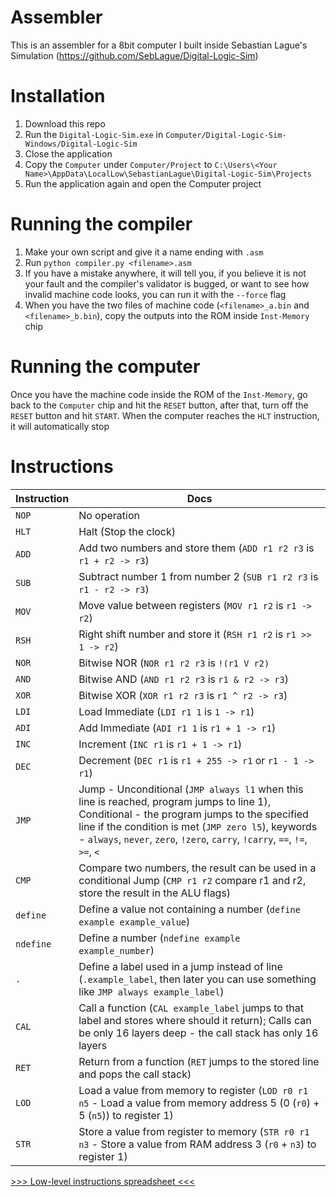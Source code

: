 # Assembler
This is an assembler for a 8bit computer I built inside Sebastian Lague's Simulation (https://github.com/SebLague/Digital-Logic-Sim)

# Installation
1. Download this repo
2. Run the `Digital-Logic-Sim.exe` in `Computer/Digital-Logic-Sim-Windows/Digital-Logic-Sim`
3. Close the application
4. Copy the `Computer` under `Computer/Project` to `C:\Users\<Your Name>\AppData\LocalLow\SebastianLague\Digital-Logic-Sim\Projects`
5. Run the application again and open the Computer project

# Running the compiler
1. Make your own script and give it a name ending with `.asm`
2. Run `python compiler.py <filename>.asm`
3. If you have a mistake anywhere, it will tell you, if you believe it is not your fault and the compiler's validator is bugged, or want to see how invalid machine code looks, you can run it with the `--force` flag
4. When you have the two files of machine code (`<filename>_a.bin` and `<filename>_b.bin`), copy the outputs into the ROM inside `Inst-Memory` chip

# Running the computer
Once you have the machine code inside the ROM of the `Inst-Memory`, go back to the `Computer` chip and hit the `RESET` button, after that, turn off the `RESET` button and hit `START`. When the computer reaches the `HLT` instruction, it will automatically stop

# Instructions
| Instruction | Docs                                                                                                                                                                                                                                                                              |
|-------------|-----------------------------------------------------------------------------------------------------------------------------------------------------------------------------------------------------------------------------------------------------------------------------------|
| `NOP`       | No operation                                                                                                                                                                                                                                                                      |
| `HLT`       | Halt (Stop the clock)                                                                                                                                                                                                                                                             |
| `ADD`       | Add two numbers and store them (`ADD r1 r2 r3` is `r1 + r2 -> r3`)                                                                                                                                                                                                                |
| `SUB`       | Subtract number 1 from number 2 (`SUB r1 r2 r3` is `r1 - r2 -> r3`)                                                                                                                                                                                                               |
| `MOV`       | Move value between registers (`MOV r1 r2` is `r1 -> r2`)                                                                                                                                                                                                                          |
| `RSH`       | Right shift number and store it (`RSH r1 r2` is `r1 >> 1 -> r2`)                                                                                                                                                                                                                  |
| `NOR`       | Bitwise NOR (`NOR r1 r2 r3` is `!(r1 V r2)`                                                                                                                                                                                                                                       | r2                                                                                                                                                                                                                                            | r2)`)
| `AND`       | Bitwise AND (`AND r1 r2 r3` is `r1 & r2 -> r3`)                                                                                                                                                                                                                                   |
| `XOR`       | Bitwise XOR (`XOR r1 r2 r3` is `r1 ^ r2 -> r3`)                                                                                                                                                                                                                                   |
| `LDI`       | Load Immediate (`LDI r1 1` is `1 -> r1`)                                                                                                                                                                                                                                          |
| `ADI`       | Add Immediate (`ADI r1 1` is `r1 + 1 -> r1`)                                                                                                                                                                                                                                      |
| `INC`       | Increment (`INC r1` is `r1 + 1 -> r1`)                                                                                                                                                                                                                                            |
| `DEC`       | Decrement (`DEC r1` is `r1 + 255 -> r1` or `r1 - 1 -> r1`)                                                                                                                                                                                                                        |
| `JMP`       | Jump - Unconditional (`JMP always l1` when this line is reached, program jumps to line 1), Conditional - the program jumps to the specified line if the condition is met (`JMP zero l5`), keywords - `always`, `never`, `zero`, `!zero`, `carry`, `!carry`, `==`, `!=`, `>=`, `<` |
| `CMP`       | Compare two numbers, the result can be used in a conditional Jump (`CMP r1 r2` compare r1 and r2, store the result in the ALU flags)                                                                                                                                              |
| `define`    | Define a value not containing a number (`define example example_value`)                                                                                                                                                                                                           |
| `ndefine`   | Define a number (`ndefine example example_number`)                                                                                                                                                                                                                                |
| `.`         | Define a label used in a jump instead of line (`.example_label`, then later you can use something like `JMP always example_label`)                                                                                                                                                |
| `CAL`       | Call a function (`CAL example_label` jumps to that label and stores where should it return); Calls can be only 16 layers deep - the call stack has only 16 layers                                                                                                                 |
| `RET`       | Return from a function (`RET` jumps to the stored line and pops the call stack)                                                                                                                                                                                                   |
| `LOD`       | Load a value from memory to register (`LOD r0 r1 n5` - Load a value from memory address 5 (0 (`r0`) + 5 (`n5`)) to register 1)                                                                                                                                                    |
| `STR`       | Store a value from register to memory (`STR r0 r1 n3` - Store a value from RAM address 3 (`r0` + `n3`) to register 1)                                                                                                                                                             |

[>>> Low-level instructions spreadsheet <<<](https://docs.google.com/spreadsheets/d/1LUdcMzXBbyvQ7C-92FkX6OZsNRdaSb_byfD6Byjk5o8/edit?usp=sharing)